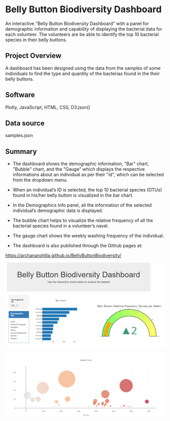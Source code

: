 # Belly Button Biodiversity Dashboard
An interactive "Belly Button Biodiversity Dashboard" with a panel for demographic information and capability of displaying the bacterial 
data for each volunteer. The volunteers are be able to identify the top 10 bacterial species in their belly buttons. 

## Project Overview
A dashboard has been designed using the data from the samples of some individuals to find the type and 
quantity of the bacterias found in the their belly buttons.

## Software
Plotly, JavaScript, HTML, CSS, D3.json()

## Data source
samples.json

## Summary
- The dashboard shows the demographic information, "Bar" chart, "Bubble" chart, and the "Gauge" which displays 
 the respective informations about an individual as per their "id", which can be selected from the dropdown menu.

- When an individual’s ID is selected, the top 10 bacterial species (OTUs) found in his/her belly button is 
 visualized in the bar chart.

- In the Demographics Info panel, all the information of the selected individual’s demographic data is displayed.

- The bubble chart helps to visualize the relative frequency of all the bacterial species found in a volunteer’s navel.

- The gauge chart shows the weekly washing frequency of the individual.

- The dashboard is also published through the Github pages at:

https://archanarohilla.github.io/BellyButtonBiodiversity/


![alt text](https://github.com/ArchanaRohilla/BellyButtonBiodiversity/blob/master/Images/Dash1.png)


![alt text](https://github.com/ArchanaRohilla/BellyButtonBiodiversity/blob/master/Images/dash2.png)